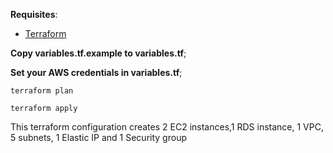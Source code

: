 **Requisites**:

* [Terraform](https://www.terraform.io/)

**Copy variables.tf.example to variables.tf**;

**Set your AWS credentials in variables.tf**;

`terraform plan`

`terraform apply`

This terraform configuration creates 2 EC2 instances,1 RDS instance, 1 VPC, 5 subnets, 1 Elastic IP and 1 Security group
